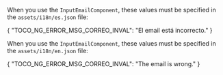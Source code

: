 
When you use the `InputEmailComponent`, these values must be specified in the `assets/i18n/es.json` file:

{
    "TOCO_NG_ERROR_MSG_CORREO_INVAL": "El email está incorrecto."
}



When you use the `InputEmailComponent`, these values must be specified in the `assets/i18n/en.json` file:

{
    "TOCO_NG_ERROR_MSG_CORREO_INVAL": "The email is wrong."
}
